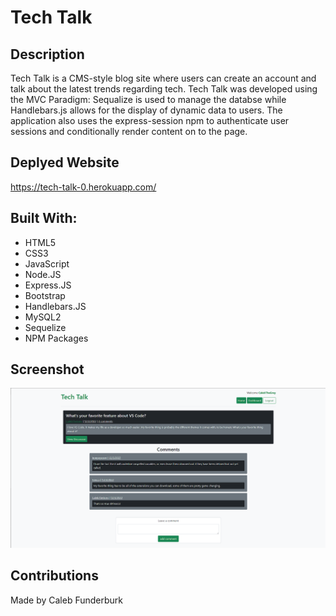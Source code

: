 # Tech Talk

## Description

Tech Talk is a CMS-style blog site where users can create an account and talk about the latest trends regarding tech. Tech Talk was developed using the MVC Paradigm: Sequalize is used to manage the databse while Handlebars.js allows for the display of dynamic data to users. The application also uses the express-session npm to authenticate user sessions and conditionally render content on to the page.

## Deplyed Website

https://tech-talk-0.herokuapp.com/

## Built With:

- HTML5
- CSS3
- JavaScript
- Node.JS
- Express.JS
- Bootstrap
- Handlebars.JS
- MySQL2
- Sequelize
- NPM Packages

## Screenshot

![Screenshot of website](./public/assets/images/screenshot.png)

## Contributions

Made by Caleb Funderburk